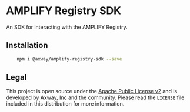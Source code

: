 # AMPLIFY Registry SDK

An SDK for interacting with the AMPLIFY Registry.

## Installation

```sh
	npm i @axway/amplify-registry-sdk --save
```

## Legal

This project is open source under the [Apache Public License v2][1] and is developed by
[Axway, Inc](http://www.axway.com/) and the community. Please read the [`LICENSE`][1] file included
in this distribution for more information.

[1]: https://github.com/appcelerator/amplify-tooling/blob/master/packages/amplify-registry-sdk/LICENSE
